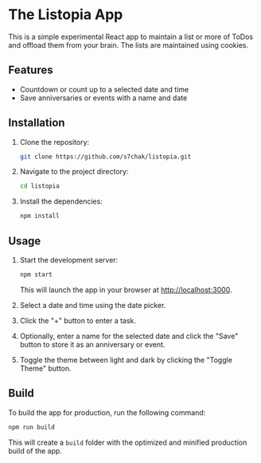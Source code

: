 # The Listopia App

This is a simple experimental React app to maintain a list or more of ToDos and offload them from your brain.
The lists are maintained using cookies.

## Features

- Countdown or count up to a selected date and time
- Save anniversaries or events with a name and date

## Installation

1. Clone the repository:

   ```bash
   git clone https://github.com/s7chak/listopia.git
   ```

2. Navigate to the project directory:

   ```bash
   cd listopia
   ```

3. Install the dependencies:

   ```bash
   npm install
   ```

## Usage

1. Start the development server:

   ```bash
   npm start
   ```

   This will launch the app in your browser at [http://localhost:3000](http://localhost:3000).

2. Select a date and time using the date picker.

3. Click the "+" button to enter a task.

4. Optionally, enter a name for the selected date and click the "Save" button to store it as an anniversary or event.

5. Toggle the theme between light and dark by clicking the "Toggle Theme" button.

## Build

To build the app for production, run the following command:

```bash
npm run build
```

This will create a `build` folder with the optimized and minified production build of the app.

